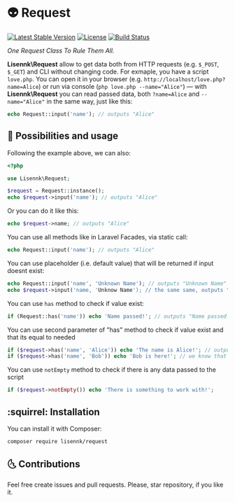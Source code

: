 # :alien: Request
[![Latest Stable Version](https://poser.pugx.org/lisennk/request/v/stable)](https://packagist.org/packages/lisennk/request)
[![License](https://poser.pugx.org/lisennk/laravel-slack-events-api/license)](https://packagist.org/packages/lisennk/request)
[![Build Status](https://travis-ci.org/Lisennk/Slack-Events.svg?branch=1.0.0)](https://travis-ci.org/Lisennk/Request)

*One Request Class To Rule Them All.*

**Lisennk\Request** allow to get data both from HTTP requests (e.g. `$_POST`, `$_GET`) and CLI without changing code. For exmaple, you have a script `love.php`. You can open it in your browser (e.g. `http://localhost/love.php?name=Alice`) or run via console (`php love.php --name="Alice"`) — with **Lisennk\Request** you can read passed data, both `?name=Alice` and `--name="Alice"` in the same way, just like this:
```php
echo Request::input('name'); // outputs "Alice"
```
## :new_moon_with_face: Possibilities and usage
Following the example above, we can also:
```php
<?php

use Lisennk\Request;

$request = Request::instance();
echo $request->input('name'); // outputs "Alice"
```
Or you can do it like this:
```php
echo $request->name; // outputs "Alice"
```
You can use all methods like in Laravel Facades, via static call:
```php
echo Request::input('name'); // outputs "Alice"
```
You can use placeholder (i.e. default value) that will be returned if input doesnt exist:
```php
echo Request::input('name', 'Unknown Name'); // outputs "Unknown Name" if "name" doesnt passed
echo $request->input('name, 'Unknow Name'); // the same same, outputs "Unknown Name" if "name" doesnt passed
```
You can use `has` method to check if value exist:
```php
if (Request::has('name')) echo 'Name passed!'; // outputs "Name passed!" if there is value with "name" key
```
You can use second parameter of "has" method to check if value exist and that its equal to needed
```php
if ($request->has('name', 'Alice')) echo 'The name is Alice!'; // outputs "the name is Alice"
if ($request->has('name', 'Bob')) echo 'Bob is here!'; // we know that name is "Alice", not "Bob", so here we will not get any output
```
You can use `notEmpty` method to check if there is any data passed to the script
```php
if ($request->notEmpty()) echo 'There is something to work with!';
```
## :squirrel: Installation
You can install it with Composer:
```bash
composer require lisennk/request
```

## :last_quarter_moon_with_face: Contributions 

Feel free create issues and pull requests. Please, star repository, if you like it. 
